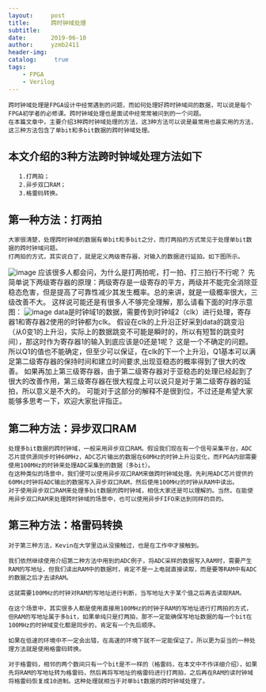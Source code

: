 ```yaml
---
layout:     post
title:      跨时钟域处理
subtitle:   
date:       2019-06-10
author:     yzmb2411
header-img: 
catalog: 	 true
tags:
    - FPGA
    - Verilog
---
```

    跨时钟域处理是FPGA设计中经常遇到的问题，而如何处理好跨时钟域间的数据，可以说是每个FPGA初学者的必修课。跨时钟域处理也是面试中经常常被问到的一个问题。
    在本篇文章中，主要介绍3种跨时钟域处理的方法，这3种方法可以说是最常用也最实用的方法，这三种方法包含了单bit和多bit数据的跨时钟域处理。
## 本文介绍的3种方法跨时钟域处理方法如下
       1.打两拍；	  
       2.异步双口RAM；	   
       3.格雷码转换。	   
## 第一种方法：打两拍	
    大家很清楚，处理跨时钟域的数据有单bit和多bit之分，而打两拍的方式常见于处理单bit数据的跨时钟域问题。
    打两拍的方式，其实说白了，就是定义两级寄存器，对输入的数据进行延拍。如下图所示。	
![image](https://wxt.sinaimg.cn/mw1024/ab20a024ly1g3vydpnkh3j20i408tjsf.jpg?tags=%5B%5D)
    应该很多人都会问，为什么是打两拍呢，打一拍、打三拍行不行呢？
    先简单说下两级寄存器的原理：两级寄存是一级寄存的平方，两级并不能完全消除亚稳态危害，但是提高了可靠性减少其发生概率。总的来讲，就是一级概率很大，三级改善不大。
    这样说可能还是有很多人不够完全理解，那么请看下面的时序示意图：
![image](https://wx2.sinaimg.cn/mw1024/ab20a024ly1g3vyenh97sj20i607emxc.jpg)
    data是时钟域1的数据，需要传到时钟域2（clk）进行处理，寄存器1和寄存器2使用的时钟都为clk。	
	假设在clk的上升沿正好采到data的跳变沿（从0变1的上升沿，实际上的数据跳变不可能是瞬时的，所以有短暂的跳变时间），那这时作为寄存器1的输入到底应该是0还是1呢？	
	这是一个不确定的问题。所以Q1的值也不能确定，但至少可以保证，在clk的下一个上升沿，Q1基本可以满足第二级寄存器的保持时间和建立时间要求,出现亚稳态的概率得到了很大的改善。
    如果再加上第三级寄存器，由于第二级寄存器对于亚稳态的处理已经起到了很大的改善作用，第三级寄存器在很大程度上可以说只是对于第二级寄存器的延拍，所以意义是不大的。
    可能对于这部分的解释不是很到位，不过还是希望大家能够多思考一下，欢迎大家批评指正。
## 第二种方法：异步双口RAM	
    处理多bit数据的跨时钟域，一般采用异步双口RAM。假设我们现在有一个信号采集平台，ADC芯片提供源同步时钟60MHz，ADC芯片输出的数据在60MHz的时钟上升沿变化，而FPGA内部需要使用100MHz的时钟来处理ADC采集到的数据（多bit）。
    在这种类似的场景中，我们便可以使用异步双口RAM来做跨时钟域处理。先利用ADC芯片提供的60MHz时钟将ADC输出的数据写入异步双口RAM，然后使用100MHz的时钟从RAM中读出。
    对于使用异步双口RAM来处理多bit数据的跨时钟域，相信大家还是可以理解的。当然，在能使用异步双口RAM来处理跨时钟域的场景中，也可以使用异步FIFO来达到同样的目的。
## 第三种方法：格雷码转换
    对于第三种方法，Kevin在大学里边从没接触过，也是在工作中才接触到。

    我们依然继续使用介绍第二种方法中用到的ADC例子，将ADC采样的数据写入RAM时，需要产生RAM的写地址，但我们读出RAM中的数据时，肯定不是一上电就直接读取，而是要等RAM中有ADC的数据之后才去读RAM。
	
	这就需要100MHz的时钟对RAM的写地址进行判断，当写地址大于某个值之后再去读取RAM。

    在这个场景中，其实很多人都是使用直接用100MHz的时钟于RAM的写地址进行打两拍的方式，但RAM的写地址属于多bit，如果单纯只是打两拍，那不一定能确保写地址数据的每一个bit在100MHz的时钟域变化都是同步的，肯定有一个先后顺序。
	
	如果在低速的环境中不一定会出错，在高速的环境下就不一定能保证了。所以更为妥当的一种处理方法就是使用格雷码转换。

    对于格雷码，相邻的两个数间只有一个bit是不一样的（格雷码，在本文中不作详细介绍），如果先将RAM的写地址转为格雷码，然后再将写地址的格雷码进行打两拍，之后再在RAM的读时钟域将格雷码恢复成10进制。这种处理就相当于对单bit数据的跨时钟域处理了。	